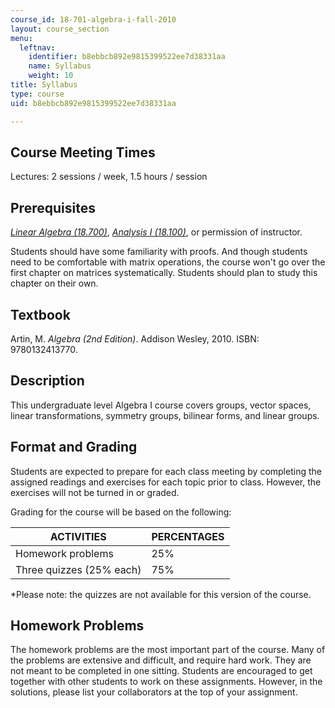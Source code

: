 ```yaml
---
course_id: 18-701-algebra-i-fall-2010
layout: course_section
menu:
  leftnav:
    identifier: b8ebbcb892e9815399522ee7d38331aa
    name: Syllabus
    weight: 10
title: Syllabus
type: course
uid: b8ebbcb892e9815399522ee7d38331aa

---
```


Course Meeting Times
--------------------

Lectures: 2 sessions / week, 1.5 hours / session

Prerequisites
-------------

[_Linear Algebra (18.700)_](/courses/18-700-linear-algebra-fall-2013), [_Analysis I (18.100)_](/courses/18-100b-analysis-i-fall-2010), or permission of instructor.

Students should have some familiarity with proofs. And though students need to be comfortable with matrix operations, the course won't go over the first chapter on matrices systematically. Students should plan to study this chapter on their own.

Textbook
--------

Artin, M. _Algebra (2nd Edition)_. Addison Wesley, 2010. ISBN: 9780132413770.

Description
-----------

This undergraduate level Algebra I course covers groups, vector spaces, linear transformations, symmetry groups, bilinear forms, and linear groups.

Format and Grading
------------------

Students are expected to prepare for each class meeting by completing the assigned readings and exercises for each topic prior to class. However, the exercises will not be turned in or graded.

Grading for the course will be based on the following:

| ACTIVITIES | PERCENTAGES |
| --- | --- |
| Homework problems | 25% |
| Three quizzes (25% each) | 75% 

\*Please note: the quizzes are not available for this version of the course.

Homework Problems
-----------------

The homework problems are the most important part of the course. Many of the problems are extensive and difficult, and require hard work. They are not meant to be completed in one sitting. Students are encouraged to get together with other students to work on these assignments. However, in the solutions, please list your collaborators at the top of your assignment.